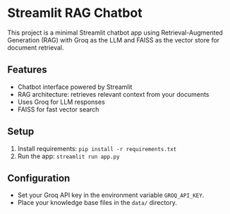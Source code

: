 # Streamlit RAG Chatbot

This project is a minimal Streamlit chatbot app using Retrieval-Augmented Generation (RAG) with Groq as the LLM and FAISS as the vector store for document retrieval.

## Features
- Chatbot interface powered by Streamlit
- RAG architecture: retrieves relevant context from your documents
- Uses Groq for LLM responses
- FAISS for fast vector search

## Setup
1. Install requirements: `pip install -r requirements.txt`
2. Run the app: `streamlit run app.py`

## Configuration
- Set your Groq API key in the environment variable `GROQ_API_KEY`.
- Place your knowledge base files in the `data/` directory.
